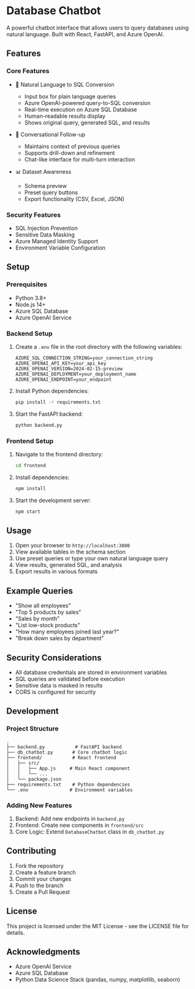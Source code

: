 # Database Chatbot

A powerful chatbot interface that allows users to query databases using natural language. Built with React, FastAPI, and Azure OpenAI.

## Features

### Core Features
- 🧠 Natural Language to SQL Conversion
  - Input box for plain language queries
  - Azure OpenAI-powered query-to-SQL conversion
  - Real-time execution on Azure SQL Database
  - Human-readable results display
  - Shows original query, generated SQL, and results

- 💬 Conversational Follow-up
  - Maintains context of previous queries
  - Supports drill-down and refinement
  - Chat-like interface for multi-turn interaction

- 📊 Dataset Awareness
  - Schema preview
  - Preset query buttons
  - Export functionality (CSV, Excel, JSON)

### Security Features
- SQL Injection Prevention
- Sensitive Data Masking
- Azure Managed Identity Support
- Environment Variable Configuration

## Setup

### Prerequisites
- Python 3.8+
- Node.js 14+
- Azure SQL Database
- Azure OpenAI Service

### Backend Setup
1. Create a `.env` file in the root directory with the following variables:
   ```
   AZURE_SQL_CONNECTION_STRING=your_connection_string
   AZURE_OPENAI_API_KEY=your_api_key
   AZURE_OPENAI_VERSION=2024-02-15-preview
   AZURE_OPENAI_DEPLOYMENT=your_deployment_name
   AZURE_OPENAI_ENDPOINT=your_endpoint
   ```

2. Install Python dependencies:
   ```bash
   pip install -r requirements.txt
   ```

3. Start the FastAPI backend:
   ```bash
   python backend.py
   ```

### Frontend Setup
1. Navigate to the frontend directory:
   ```bash
   cd frontend
   ```

2. Install dependencies:
   ```bash
   npm install
   ```

3. Start the development server:
   ```bash
   npm start
   ```

## Usage

1. Open your browser to `http://localhost:3000`
2. View available tables in the schema section
3. Use preset queries or type your own natural language query
4. View results, generated SQL, and analysis
5. Export results in various formats

## Example Queries

- "Show all employees"
- "Top 5 products by sales"
- "Sales by month"
- "List low-stock products"
- "How many employees joined last year?"
- "Break down sales by department"

## Security Considerations

- All database credentials are stored in environment variables
- SQL queries are validated before execution
- Sensitive data is masked in results
- CORS is configured for security

## Development

### Project Structure
```
.
├── backend.py           # FastAPI backend
├── db_chatbot.py       # Core chatbot logic
├── frontend/           # React frontend
│   ├── src/
│   │   ├── App.js     # Main React component
│   │   └── ...
│   └── package.json
├── requirements.txt    # Python dependencies
└── .env               # Environment variables
```

### Adding New Features
1. Backend: Add new endpoints in `backend.py`
2. Frontend: Create new components in `frontend/src`
3. Core Logic: Extend `DatabaseChatbot` class in `db_chatbot.py`

## Contributing

1. Fork the repository
2. Create a feature branch
3. Commit your changes
4. Push to the branch
5. Create a Pull Request

## License

This project is licensed under the MIT License - see the LICENSE file for details.

## Acknowledgments

- Azure OpenAI Service
- Azure SQL Database
- Python Data Science Stack (pandas, numpy, matplotlib, seaborn) 